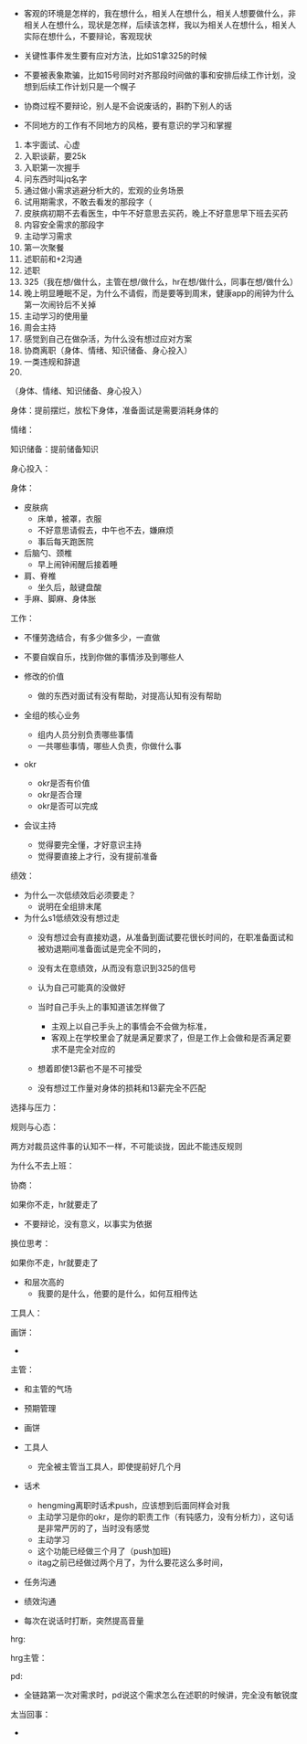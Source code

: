* 客观的环境是怎样的，我在想什么，相关人在想什么，相关人想要做什么，非相关人在想什么，现状是怎样，后续该怎样，我以为相关人在想什么，相关人实际在想什么，不要辩论，客观现状

* 关键性事件发生要有应对方法，比如S1拿325的时候

* 不要被表象欺骗，比如15号同时对齐那段时间做的事和安排后续工作计划，没想到后续工作计划只是一个幌子

* 协商过程不要辩论，别人是不会说废话的，斟酌下别人的话
* 不同地方的工作有不同地方的风格，要有意识的学习和掌握

1. 本宇面试、心虚
1. 入职谈薪，要25k
2. 入职第一次握手
2. 问东西时叫jq名字
2. 通过做小需求逃避分析大的，宏观的业务场景
2. 试用期需求，不敢去看发的那段字（
2. 皮肤病初期不去看医生，中午不好意思去买药，晚上不好意思早下班去买药
2. 内容安全需求的那段字
2. 主动学习需求
3. 第一次聚餐
3. 述职前和+2沟通
3. 述职
4. 325（我在想/做什么，主管在想/做什么，hr在想/做什么，同事在想/做什么）
4. 晚上明显睡眠不足，为什么不请假，而是要等到周末，健康app的闹钟为什么第一次闹铃后不关掉
4. 主动学习的使用量
4. 周会主持
4. 感觉到自己在做杂活，为什么没有想过应对方案
5. 协商离职（身体、情绪、知识储备、身心投入）
6. 一类违规和辞退
6. 

（身体、情绪、知识储备、身心投入）

身体：提前摆烂，放松下身体，准备面试是需要消耗身体的

情绪：

知识储备：提前储备知识

身心投入：







身体：

* 皮肤病
  * 床单，被罩，衣服
  * 不好意思请假去，中午也不去，嫌麻烦
  * 事后每天跑医院
* 后脑勺、颈椎
  * 早上闹钟闹醒后接着睡
* 肩、脊椎
  * 坐久后，敲键盘酸
* 手麻、脚麻、身体胀

工作：

* 不懂劳逸结合，有多少做多少，一直做
* 不要自娱自乐，找到你做的事情涉及到哪些人
* 修改的价值
  * 做的东西对面试有没有帮助，对提高认知有没有帮助


* 全组的核心业务
  * 组内人员分别负责哪些事情
  * 一共哪些事情，哪些人负责，你做什么事
* okr

  * okr是否有价值
  * okr是否合理
  * okr是否可以完成
* 会议主持

  * 觉得要完全懂，才好意识主持
  * 觉得要直接上才行，没有提前准备



绩效：

* 为什么一次低绩效后必须要走？
  * 说明在全组排末尾
* 为什么s1低绩效没有想过走
  * 没有想过会有直接劝退，从准备到面试要花很长时间的，在职准备面试和被劝退期间准备面试是完全不同的，
  * 没有太在意绩效，从而没有意识到325的信号
  * 认为自己可能真的没做好
  * 当时自己手头上的事知道该怎样做了
    * 主观上以自己手头上的事情会不会做为标准，
    * 客观上在学校里会了就是满足要求了，但是工作上会做和是否满足要求不是完全对应的

  * 想着即使13薪也不是不可接受
  * 没有想过工作量对身体的损耗和13薪完全不匹配



选择与压力：



规则与心态：

两方对裁员这件事的认知不一样，不可能谈拢，因此不能违反规则

为什么不去上班：



协商：

如果你不走，hr就要走了

* 不要辩论，没有意义，以事实为依据



换位思考：

如果你不走，hr就要走了

* 和层次高的
  * 我要的是什么，他要的是什么，如何互相传达



工具人：



画饼：

* 

主管：

* 和主管的气场
* 预期管理
* 画饼
* 工具人
  * 完全被主管当工具人，即使提前好几个月

* 话术
  * hengming离职时话术push，应该想到后面同样会对我
  * 主动学习是你的okr，是你的职责工作（有钝感力，没有分析力），这句话是非常严厉的了，当时没有感觉
  * 主动学习
  * 这个功能已经做三个月了（push加班)
  * itag之前已经做过两个月了，为什么要花这么多时间，
* 任务沟通
* 绩效沟通
* 每次在说话时打断，突然提高音量

hrg:



hrg主管：



pd:

* 全链路第一次对需求时，pd说这个需求怎么在述职的时候讲，完全没有敏锐度

太当回事：

* 







